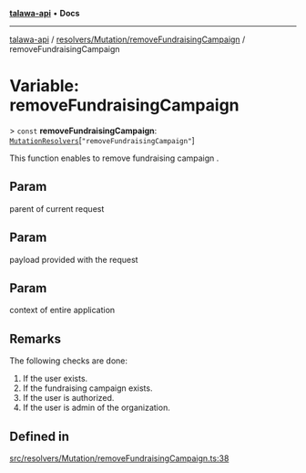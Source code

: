 [**talawa-api**](../../../../README.md) • **Docs**

***

[talawa-api](../../../../modules.md) / [resolvers/Mutation/removeFundraisingCampaign](../README.md) / removeFundraisingCampaign

# Variable: removeFundraisingCampaign

\> `const` **removeFundraisingCampaign**: [`MutationResolvers`](../../../../types/generatedGraphQLTypes/type-aliases/MutationResolvers.md)\[`"removeFundraisingCampaign"`\]

This function enables to remove fundraising campaign .

## Param

parent of current request

## Param

payload provided with the request

## Param

context of entire application

## Remarks

The following checks are done:
1. If the user exists.
2. If the fundraising campaign  exists.
3. If the user is authorized.
4. If the user is admin of the organization.

## Defined in

[src/resolvers/Mutation/removeFundraisingCampaign.ts:38](https://github.com/PalisadoesFoundation/talawa-api/blob/d0c167bb942c4778fba221c2cdd27665fc7dbf61/src/resolvers/Mutation/removeFundraisingCampaign.ts#L38)
